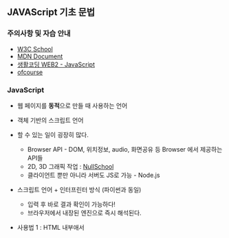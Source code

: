 ## JAVAScript 기초 문법

### 주의사항 및 자습 안내

 - [W3C School](http://www.w3schools.com/)
 - [MDN Document](http://developer.mozilla.org/ko/docs/Web/JavaScript)
 - [생활코딩 WEB2 - JavaScript](http://opentutorials.org/course/3085)
 - [ofcourse](http://ofcourse.kr/)
 
 ### JavaScript
 
 - 웹 페이지를 **동적**으로 만들 때 사용하는 언어
 - 객체 기반의 스크립트 언어
 - 할 수 있는 일이 굉장히 많다.
    - Browser API - DOM, 위치정보, audio, 화면공유 등 Browser 에서 제공하는 API들
    - 2D, 3D 그래픽 작업 : [NullSchool](http://earth.nullschool.net/)
    - 클라이언트 뿐만 아니라 서버도 JS로 가능 - Node.js
    
  - 스크립트 언어 + 인터프린터 방식 (파이썬과 동일)
      - 입력 후 바로 결과 확인이 가능하다!
      - 브라우저에서 내장된 엔진으로 즉시 해석된다.
  - 사용법 1 : HTML 내부애서 <Script> 태그내에 사용
  - 사용법 2.  .js파일로 만들고 <script src = "파일경로">를 사용해서 불러오기
  
  #### JS 사용법에 관한 Code
  **JS문법.html**
 
 ```
  <!DOCTYPE html>
<html lang="en">
<head>
    <meta charset="UTF-8">
    <meta name="viewport" content="width=device-width, initial-scale=1.0">
    <title>JS를 사용하는 두 가지 방법</title>
</head>
<body>
    <!-- 1. Script 태그 안에 작성하기 -->
        <script>
            console.log("Hello World!");
            alret("Hello World!\nScript 태그 안에 작성되었습니다.!");
        </script>
    <!-- 2. JS 파일을 외부에서 불러오기 -->>
        <script src = "JS문법.js"></script>
</body>
</html>
  ```
  
  **JS문법.js**
  
  ```
  setTimeout(function () {
    alert("2초뒤에 실행됩니다.\n외부에 쓰여진 JS파일에서 호줄됬습니다.")
}, 2000);
  ```
 </br>
 
 ### 변수
 
 - 사용가능한 데이터 타입 : Boolean, Null, Undefined, Number, String, Symbol, Object
 - **Var** : 권장하지 않는 변수 선언 방식
    - Hosting
    - Function scope 변수 (타 언어와 다른 점)
    - 중복 선언 가능
    - 예측하기 어려운 코드를 만들 수 있다.
 - **let** : block scope 변수 (타 언어(Python)와 비슷하게 동작)
 - **const** : 변하지 않는 데이터를 저장 (ex.Pi, 객체)
